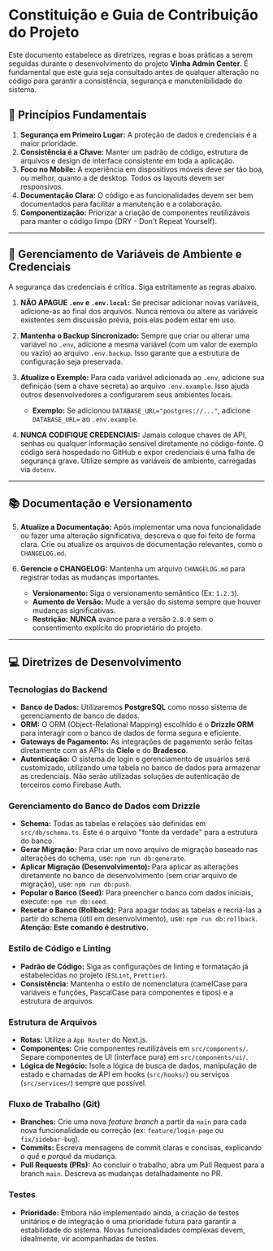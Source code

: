 # Constituição e Guia de Contribuição do Projeto

Este documento estabelece as diretrizes, regras e boas práticas a serem seguidas durante o desenvolvimento do projeto **Vinha Admin Center**. É fundamental que este guia seja consultado antes de qualquer alteração no código para garantir a consistência, segurança e manutenibilidade do sistema.

## 📜 Princípios Fundamentais

1.  **Segurança em Primeiro Lugar:** A proteção de dados e credenciais é a maior prioridade.
2.  **Consistência é a Chave:** Manter um padrão de código, estrutura de arquivos e design de interface consistente em toda a aplicação.
3.  **Foco no Mobile:** A experiência em dispositivos móveis deve ser tão boa, ou melhor, quanto a de desktop. Todos os layouts devem ser responsivos.
4.  **Documentação Clara:** O código e as funcionalidades devem ser bem documentados para facilitar a manutenção e a colaboração.
5.  **Componentização:** Priorizar a criação de componentes reutilizáveis para manter o código limpo (DRY - Don't Repeat Yourself).

---

## 🔑 Gerenciamento de Variáveis de Ambiente e Credenciais

A segurança das credenciais é crítica. Siga estritamente as regras abaixo.

1.  **NÃO APAGUE `.env` e `.env.local`:** Se precisar adicionar novas variáveis, adicione-as ao final dos arquivos. Nunca remova ou altere as variáveis existentes sem discussão prévia, pois elas podem estar em uso.

2.  **Mantenha o Backup Sincronizado:** Sempre que criar ou alterar uma variável no `.env`, adicione a mesma variável (com um valor de exemplo ou vazio) ao arquivo `.env.backup`. Isso garante que a estrutura de configuração seja preservada.

3.  **Atualize o Exemplo:** Para cada variável adicionada ao `.env`, adicione sua definição (sem a chave secreta) ao arquivo `.env.example`. Isso ajuda outros desenvolvedores a configurarem seus ambientes locais.
    *   **Exemplo:** Se adicionou `DATABASE_URL="postgres://..."`, adicione `DATABASE_URL=` ao `.env.example`.

4.  **NUNCA CODIFIQUE CREDENCIAIS:** Jamais coloque chaves de API, senhas ou qualquer informação sensível diretamente no código-fonte. O código será hospedado no GitHub e expor credenciais é uma falha de segurança grave. Utilize sempre as variáveis de ambiente, carregadas via `dotenv`.

---

## 📚 Documentação e Versionamento

5.  **Atualize a Documentação:** Após implementar uma nova funcionalidade ou fazer uma alteração significativa, descreva o que foi feito de forma clara. Crie ou atualize os arquivos de documentação relevantes, como o `CHANGELOG.md`.

6.  **Gerencie o CHANGELOG:** Mantenha um arquivo `CHANGELOG.md` para registrar todas as mudanças importantes.
    *   **Versionamento:** Siga o versionamento semântico (Ex: `1.2.3`).
    *   **Aumento de Versão:** Mude a versão do sistema sempre que houver mudanças significativas.
    *   **Restrição:** **NUNCA** avance para a versão `2.0.0` sem o consentimento explícito do proprietário do projeto.

---

## 💻 Diretrizes de Desenvolvimento

### Tecnologias do Backend

*   **Banco de Dados:** Utilizaremos **PostgreSQL** como nosso sistema de gerenciamento de banco de dados.
*   **ORM:** O ORM (Object-Relational Mapping) escolhido é o **Drizzle ORM** para interagir com o banco de dados de forma segura e eficiente.
*   **Gateways de Pagamento:** As integrações de pagamento serão feitas diretamente com as APIs da **Cielo** e do **Bradesco**.
*   **Autenticação:** O sistema de login e gerenciamento de usuários será customizado, utilizando uma tabela no banco de dados para armazenar as credenciais. Não serão utilizadas soluções de autenticação de terceiros como Firebase Auth.

### Gerenciamento do Banco de Dados com Drizzle

*   **Schema:** Todas as tabelas e relações são definidas em `src/db/schema.ts`. Este é o arquivo "fonte da verdade" para a estrutura do banco.
*   **Gerar Migração:** Para criar um novo arquivo de migração baseado nas alterações do schema, use: `npm run db:generate`.
*   **Aplicar Migração (Desenvolvimento):** Para aplicar as alterações diretamente no banco de desenvolvimento (sem criar arquivo de migração), use: `npm run db:push`.
*   **Popular o Banco (Seed):** Para preencher o banco com dados iniciais, execute: `npm run db:seed`.
*   **Resetar o Banco (Rollback):** Para apagar todas as tabelas e recriá-las a partir do schema (útil em desenvolvimento), use: `npm run db:rollback`. **Atenção: Este comando é destrutivo.**

### Estilo de Código e Linting

*   **Padrão de Código:** Siga as configurações de linting e formatação já estabelecidas no projeto (`ESLint`, `Prettier`).
*   **Consistência:** Mantenha o estilo de nomenclatura (camelCase para variáveis e funções, PascalCase para componentes e tipos) e a estrutura de arquivos.

### Estrutura de Arquivos

*   **Rotas:** Utilize a `App Router` do Next.js.
*   **Componentes:** Crie componentes reutilizáveis em `src/components/`. Separe componentes de UI (interface pura) em `src/components/ui/`.
*   **Lógica de Negócio:** Isole a lógica de busca de dados, manipulação de estado e chamadas de API em hooks (`src/hooks/`) ou serviços (`src/services/`) sempre que possível.

### Fluxo de Trabalho (Git)

*   **Branches:** Crie uma nova *feature branch* a partir da `main` para cada nova funcionalidade ou correção (ex: `feature/login-page` ou `fix/sidebar-bug`).
*   **Commits:** Escreva mensagens de commit claras e concisas, explicando *o quê* e *porquê* da mudança.
*   **Pull Requests (PRs):** Ao concluir o trabalho, abra um Pull Request para a branch `main`. Descreva as mudanças detalhadamente no PR.

### Testes

*   **Prioridade:** Embora não implementado ainda, a criação de testes unitários e de integração é uma prioridade futura para garantir a estabilidade do sistema. Novas funcionalidades complexas devem, idealmente, vir acompanhadas de testes.

